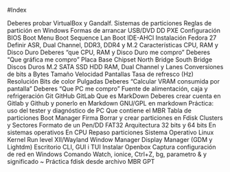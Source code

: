 #Index


Deberes probar VirtualBox y Gandalf.
Sistemas de particiones
Reglas de partición en Windows
Formas de arrancar
USB/DVD
DD
PXE
Configuración BIOS
Boot Menu
Boot Sequence
Lan Boot
IDE-AHCI
Instalación Fedora 27
Definir ASR, Dual Channel, DDR3, DDR4 y M.2
Características CPU, RAM y Disco Duro
Deberes “que CPU, RAM y Disco Duro me compro”
Deberes “Que gráfica me compro”
 Placa Base
Chipset
North Bridge
South Bridge
 Discos Duros
M.2
SATA
SSD
HDD
 RAM, Dual Channel y Lanes
  Conversiones de bits a Bytes
Tamaño
Velocidad
Pantallas
Tasa de refresco (Hz)
Resolución
Bits de color
Pulgadas
 Deberes “Calcular VRAM consumida por pantalla”
 Deberes “Que PC me compro”
 Fuente de alimentación, caja y refrigeración
 Git
GitHub
GitLab
Que es MarkDown
 Deberes crear cuenta en Gitlab y Github y ponerlo en Markdown
 GNU/GPL en markdown
 Práctica: uso del tester y diagnóstico de PC
 Que contiene el MBR
Tabla de particiones
 Boot Manager
 Firma 
 Borrar y crear particiones en Fdisk
 Clusters y Sectores
Formato de un Pen/DD
FAT32
 Arquitectura 32 bits y 64 bits
En sistemas operativos
En CPU
 Repaso particiones
 Sistema Operativo Linux
Kernel
Run level
XII/Wayland
Window Manager
Display Manager (GDM y Lightdm)
Escritorio
CLI, GUI i TUI
Instalar Openbox
Captura configuración de red en Windows 
 Comando Watch, ionice, Ctrl+Z, bg, parametro & y significado ~
 Práctica fdisk desde archivo
MBR
GPT


